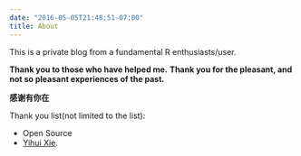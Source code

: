 ```yaml
---
date: "2016-05-05T21:48:51-07:00"
title: About
---
```



This is a private blog from a fundamental R enthusiasts/user.

**Thank you to those who have helped me.** 
**Thank you for the pleasant, and not so pleasant experiences of the past.**

**感谢有你在**


Thank you list(not limited to the list):
- Open Source
- [Yihui Xie](https://yihui.org/en/about/).
